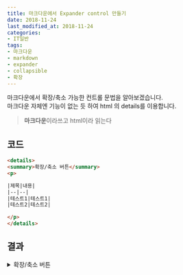 ```yaml
---
title: 마크다운에서 Expander control 만들기
date: 2018-11-24
last_modified_at: 2018-11-24
categories:
- IT일반
tags:
- 마크다운
- markdown
- expander
- collapsible
- 확장
---
```


마크다운에서 확장/축소 가능한 컨트롤 문법을 알아보겠습니다. <br>
마크다운 자체엔 기능이 없는 듯 하여 html 의 details를 이용합니다.

> **마크다운**이라쓰고 html이라 읽는다

## 코드

```html
<details>
<summary>확장/축소 버튼</summary>
<p>

|제목|내용|
|--|--|
|테스트1|테스트1|
|테스트2|테스트2|

</p>
</details>
```

## 결과

<details>
<summary>확장/축소 버튼</summary>
<p>

|제목|내용|
|--|--|
|테스트1|테스트1|
|테스트2|테스트2|

</p>
</details>
